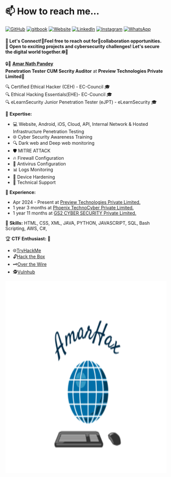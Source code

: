  # 📫 How to reach me...
  
[![GitHub](https://img.shields.io/badge/GitHub-181717?style=for-the-badge&logo=GitHub&logoColor=white)](https://github.com/amarHax/amarHax)
[![gitbook](https://img.shields.io/badge/gitbook-3884FF?style=for-the-badge&logo=gitbook&logoColor=white)](https://www.linkedin.com/in/amar-nath-pandey-5741a1226)
[![Website](https://img.shields.io/badge/Website-113B92?style=for-the-badge&logo=Website&logoColor=white)](https://bold.pro/my/amarnath-pandey-241130130851/567r)
[![LinkedIn](https://img.shields.io/badge/LinkedIn-0A66C2?style=for-the-badge&logo=LinkedIn&logoColor=white)](https://www.linkedin.com/in/amar-nath-pandey-5741a1226/)
[![Instagram](https://img.shields.io/badge/Instagram-E4405F?style=for-the-badge&logo=Instagram&logoColor=white)](https://instagram.com/mr.venom.815?utm_source=qr&igsh=MWt1N2p3amwzaTQ2Zg==)
[![WhatsApp](https://img.shields.io/badge/WhatsApp-25D366?style=for-the-badge&logo=WhatsApp&logoColor=white)](https://wa.me/9006618014)

#### 📧 Let's Connect!🌱Feel free to reach out for💞️collaboration opportunities. </br> 💼 Open to exciting projects and cybersecurity challenges! Let's secure the digital world together.🌐🔐

🔒🚀 [**Amar Nath Pandey**](https://github.com/amarHax/amarHax)  </br>
**Penetration Tester CUM Secrity Auditor** at **Preview Technologies Private Limited**👋


🔍 Certified  Ethical Hacker (CEH) - EC-Council 🎓</br>
🔍 Ethical Hacking Essentials(EHE)- EC-Council 🎓</br>
🔍 eLearnSecurity Junior Penetration Tester (eJPT) - eLearnSecurity 🎓

🌟 **Expertise:**
- 💻 Website, Android, iOS, Cloud, API, Internal Network & Hosted Infrastructure Penetration Testing
- 🌐 Cyber Security Awareness Training
- 🔍 Dark web and Deep web monitoring
- 🛡️ MITRE ATTACK
- 🔥 Firewall Configuration
- 🦠 Antivirus Configuration
- 📊 Logs Monitoring
- 🔐 Device Hardening
- 💬 Technical Support

💼 **Experience:**
- Apr 2024 - Present at [Preview Technologies Private Limited.](https://www.previewtechnologies.com/)
- 1 year 3 months at [Phoenix TechnoCyber Private Limited.](https://p-technocyber.com/)
- 1 year 11 months at [GS2 CYBER SECURITY Private Limited.](https://gs2cybersec.com/)

💪 **Skills:** HTML, CSS, XML, JAVA, PYTHON, JAVASCRIPT, SQL, Bash Scripting, AWS, C#, 

🏆 **CTF Enthusiast:** 🚀
- 🌐[TryHackMe](https://tryhackme.com/r/p/amarHax)
- 🔓[Hack the Box](https://www.hackthebox.eu/)
- 🗝️[Over the Wire](http://overthewire.org/)
- 🕵️[Vulnhub](https://www.vulnhub.com/)
<img src="https://github.com/amarHax/image/blob/main/AmarHax.png" width="900" height="600">
 
